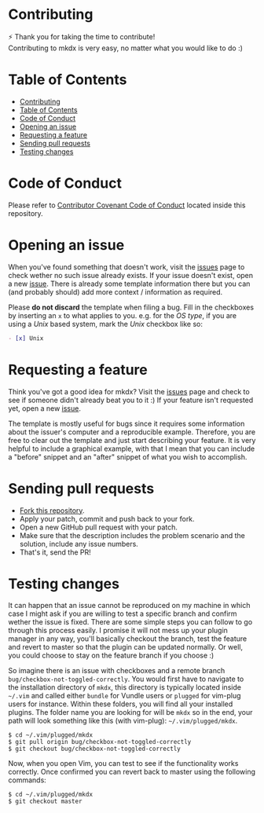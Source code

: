 Contributing
===

:zap: Thank you for taking the time to contribute!<br />
Contributing to mkdx is very easy, no matter what you would like to do :)

# Table of Contents

- [Contributing](#contributing)
- [Table of Contents](#table-of-contents)
- [Code of Conduct](#code-of-conduct)
- [Opening an issue](#opening-an-issue)
- [Requesting a feature](#requesting-a-feature)
- [Sending pull requests](#sending-pull-requests)
- [Testing changes](#testing-changes)

# Code of Conduct

Please refer to [Contributor Covenant Code of Conduct](https://github.com/SidOfc/mkdx/blob/master/CODE_OF_CONDUCT.md) located inside this repository.

# Opening an issue

When you've found something that doesn't work, visit the [issues](https://github.com/SidOfc/mkdx/issues?utf8=✓&q=is%3Aissue+is%3Aopen+label%3Abug) page to check wether no such issue already exists.
If your issue doesn't exist, open a new [issue](issues/new).
There is already some template information there but you can (and probably should) add more context / information as required.

Please **do not discard** the template when filing a bug. Fill in the checkboxes by inserting an `x` to what applies to you.
e.g. for the _OS type_, if you are using a _Unix_ based system, mark the _Unix_ checkbox like so:

```markdown
- [x] Unix
```

# Requesting a feature

Think you've got a good idea for mkdx? Visit the [issues](https://github.com/SidOfc/mkdx/issues?utf8=✓&q=is%3Aissue+is%3Aopen+label%3Afeature-request) page
and check to see if someone didn't already beat you to it :)
If your feature isn't requested yet, open a new [issue](issues/new).

The template is mostly useful for bugs since it requires some information about the issuer's computer and a reproducible example.
Therefore, you are free to clear out the template and just start describing your feature.
It is very helpful to include a graphical example, with that I mean that you can include a "before" snippet
and an "after" snippet of what you wish to accomplish.

# Sending pull requests

- [Fork this repository](https://help.github.com/articles/fork-a-repo/).
- Apply your patch, commit and push back to your fork.
- Open a new GitHub pull request with your patch.
- Make sure that the description includes the problem scenario and the solution, include any issue numbers.
- That's it, send the PR!

# Testing changes

It can happen that an issue cannot be reproduced on my machine in which case I might ask if you are willing to test
a specific branch and confirm wether the issue is fixed. There are some simple steps you can follow to go through this process easily.
I promise it will not mess up your plugin manager in any way, you'll basically checkout the branch, test the feature and revert to master
so that the plugin can be updated normally. Or well, you could choose to stay on the feature branch if you choose :)

So imagine there is an issue with checkboxes and a remote branch `bug/checkbox-not-toggled-correctly`.
You would first have to navigate to the installation directory of `mkdx`, this directory is typically located inside `~/.vim` and called
either `bundle` for Vundle users or `plugged` for vim-plug users for instance. Within these folders, you will find all your installed plugins.
The folder name you are looking for will be `mkdx` so in the end, your path will look something like this (with vim-plug): `~/.vim/plugged/mkdx`.

    $ cd ~/.vim/plugged/mkdx
    $ git pull origin bug/checkbox-not-toggled-correctly
    $ git checkout bug/checkbox-not-toggled-correctly

Now, when you open Vim, you can test to see if the functionality works correctly. Once confirmed you can revert back to master
using the following commands:

    $ cd ~/.vim/plugged/mkdx
    $ git checkout master
